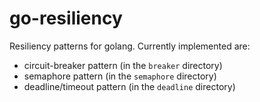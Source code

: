 go-resiliency
=============

Resiliency patterns for golang. Currently implemented are:
- circuit-breaker pattern (in the `breaker` directory)
- semaphore pattern (in the `semaphore` directory)
- deadline/timeout pattern (in the `deadline` directory)
